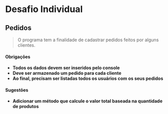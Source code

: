 # Desafio Individual 

## Pedidos

> O programa tem a finalidade de cadastrar pedidos feitos por alguns clientes.

#### Obrigações 
- <b>Todos os dados devem ser inseridos pelo console</b>
- <b>Deve ser armazenado um pedido para cada cliente</b>
- <b>Ao final, precisam ser listadas todos os usuários com os seus pedidos</b>

#### Sugestões
- <b>Adicionar um método que calcule o valor total baseada na quantidade de produtos</b>